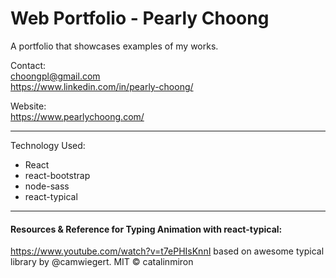 # Web Portfolio - Pearly Choong
A portfolio that showcases examples of my works. 


Contact: </br>
choongpl@gmail.com </br>
https://www.linkedin.com/in/pearly-choong/</br>

Website: </br>
https://www.pearlychoong.com/

----------------------------------
Technology Used: </br>
* React 
* react-bootstrap
* node-sass
* react-typical

----------------------------------
#### Resources & Reference for Typing Animation with react-typical: 
https://www.youtube.com/watch?v=t7ePHIsKnnI
based on awesome typical library by @camwiegert.
MIT © catalinmiron
